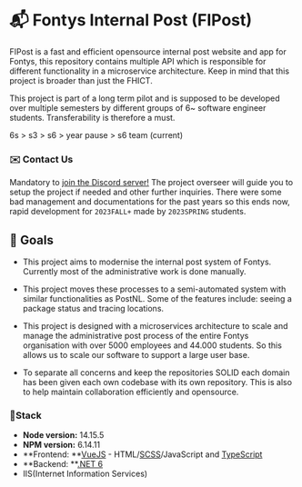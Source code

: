 # 📬 Fontys Internal Post (FIPost)

FIPost is a fast and efficient opensource internal post website and app for Fontys,
this repository contains multiple API which is responsible for different functionality in a microservice architecture.
Keep in mind that this project is broader than just the FHICT.

This project is part of a long term pilot and is supposed to be developed over multiple semesters
by different groups of 6~ software engineer students. Transferability is therefore a must.

6s > s3 > s6 > year pause > s6 team (current)

### ✉️ Contact Us
Mandatory to [join the Discord server!](https://discord.gg/3xFK8ZAA3d) The project overseer will guide you to setup the project if needed and other further inquiries.
There were some bad management and documentations for the past years so this ends now, rapid development for `2023FALL+` made by `2023SPRING` students.

## 🎯 Goals

* This project aims to modernise the internal post system of Fontys. Currently most of the administrative work is done manually.

* This project moves these processes to a semi-automated system with similar functionalities as PostNL.
  Some of the features include: seeing a package status and tracing locations.

* This project is designed with a microservices architecture to scale and manage the administrative post process of the entire Fontys organisation
  with over 5000 employees and 44.000 students. So this allows us to scale our software to support a large user base.

* To separate all concerns and keep the repositories SOLID each domain has been given each own codebase with its own repository.
  This is also to help maintain collaboration efficiently and opensource.

### 📐Stack
- **Node version:** 14.15.5
- **NPM version:** 6.14.11
- **Frontend: **[VueJS](https://vuejs.org/guide/introduction.html) - HTML/[SCSS](https://sass-lang.com/documentation/syntax)/JavaScript and [TypeScript](https://www.typescriptlang.org/docs/)
- **Backend: **[.NET 6](https://dotnet.microsoft.com/en-us/download/dotnet/thank-you/runtime-aspnetcore-6.0.0-windows-x64-installer)
-  IIS(Internet Information Services)
